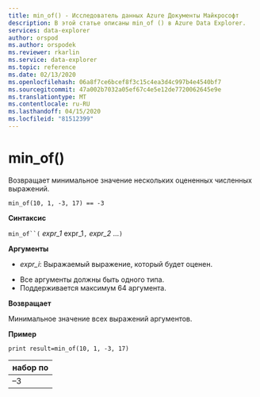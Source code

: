 ```yaml
---
title: min_of() - Исследователь данных Azure Документы Майкрософт
description: В этой статье описаны min_of () в Azure Data Explorer.
services: data-explorer
author: orspod
ms.author: orspodek
ms.reviewer: rkarlin
ms.service: data-explorer
ms.topic: reference
ms.date: 02/13/2020
ms.openlocfilehash: 06a8f7ce6bcef8f3c15c4ea3d4c997b4e4540bf7
ms.sourcegitcommit: 47a002b7032a05ef67c4e5e12de7720062645e9e
ms.translationtype: MT
ms.contentlocale: ru-RU
ms.lasthandoff: 04/15/2020
ms.locfileid: "81512399"
---
```

# <a name="min_of"></a>min_of()

Возвращает минимальное значение нескольких оцененных численных выражений.

```kusto
min_of(10, 1, -3, 17) == -3
```

**Синтаксис**

`min_of``(` *expr_1* expr_1`,` *expr_2* ...`)`

**Аргументы**

* *expr_i*: Выражаемый выражение, который будет оценен.

- Все аргументы должны быть одного типа.
- Поддерживается максимум 64 аргумента.

**Возвращает**

Минимальное значение всех выражений аргументов.

**Пример**

```kusto
print result=min_of(10, 1, -3, 17) 
```

|набор по|
|---|
|–3|
